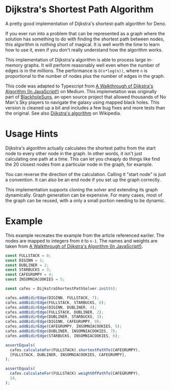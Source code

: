 # Dijkstra's Shortest Path Algorithm

A pretty good implementation of Dijkstra's shortest-path algorithm for Deno.

If you ever run into a problem that can be represented as a graph where the
solution has something to do with finding the shortest path between nodes, this
algorithm is nothing short of magical. It is well worth the time to learn how to
use it, even if you don't really understand how the algorithm works.

This implementation of Dijkstra'a algorithm is able to process large in-memory
graphs. It will perform reasonably well even when the number of edges is in the
millions. The performance is `O(n*log(n))`, where `n` is proportional to the
number of nodes plus the number of edges in the graph.

This code was adapted to Typescript from
[A Walkthrough of Dijkstra's Algorithm (In JavaScript!)](https://medium.com/@adriennetjohnson/a-walkthrough-of-dijkstras-algorithm-in-javascript-e94b74192026)
on Medium. This implemetation was originally part of
[BlackholeSuns](https://github.com/j50n/blackholesuns), an open source project
that allowed thousands of No Man's Sky players to navigate the galaxy using
mapped black holes. This version is cleaned up a bit and includes a few bug
fixes and more tests than the original. See also
[Dijkstra's algorithm](https://en.wikipedia.org/wiki/Dijkstra%27s_algorithm) on
Wikipedia.

# Usage Hints

Dijkstra's algorithm actually calculates the shortest paths from the start node
to every other node in the graph. In other words, it isn't just calculating one
path at a time. This can let you cheaply do things like find the 20 closest
nodes from a particular node in the graph, for example.

You can reverse the direction of the calculation. Calling it "start node" is
just a convention. It can also be an end node if you set up the graph correctly.

This implementation supports cloning the solver and extending its graph
dynamically. Graph generation can be expensive. For many cases, most of the
graph can be reused, with a only a small portion needing to be dynamic.

# Example

This example recreates the example from the article referenced earlier. The
nodes are mapped to integers from `0` to `n-1`. The names and weights are taken
from
[A Walkthrough of Dijkstra's Algorithm (In JavaScript!)](https://medium.com/@adriennetjohnson/a-walkthrough-of-dijkstras-algorithm-in-javascript-e94b74192026).

```ts
const FULLSTACK = 0;
const DIGINN = 1;
const DUBLINER = 2;
const STARBUCKS = 3;
const CAFEGRUMPY = 4;
const INSOMNIACOOKIES = 5;

const cafes = DijkstraShortestPathSolver.init(6);

cafes.addBidirEdge(DIGINN, FULLSTACK, 7);
cafes.addBidirEdge(FULLSTACK, STARBUCKS, 6);
cafes.addBidirEdge(DIGINN, DUBLINER, 4);
cafes.addBidirEdge(FULLSTACK, DUBLINER, 2);
cafes.addBidirEdge(DUBLINER, STARBUCKS, 3);
cafes.addBidirEdge(DIGINN, CAFEGRUMPY, 9);
cafes.addBidirEdge(CAFEGRUMPY, INSOMNIACOOKIES, 5);
cafes.addBidirEdge(DUBLINER, INSOMNIACOOKIES, 7);
cafes.addBidirEdge(STARBUCKS, INSOMNIACOOKIES, 6);

assertEquals(
  cafes.calculateFor(FULLSTACK).shortestPathTo(CAFEGRUMPY),
  [FULLSTACK, DUBLINER, INSOMNIACOOKIES, CAFEGRUMPY],
);

assertEquals(
  cafes.calculateFor(FULLSTACK).weightOfPathTo(CAFEGRUMPY),
  14,
);
```
